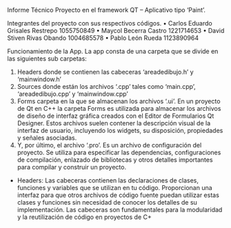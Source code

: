 Informe Técnico
Proyecto en el framework QT – Aplicativo tipo ‘Paint’.

Integrantes del proyecto con sus respectivos códigos.
•	Carlos Eduardo Grisales Restrepo	1055750849
•	Maycol Becerra Castro			1221714653
•	David Stiven Rivas Obando		1004685578 
•	Pablo León Rueda			1123890964

Funcionamiento de la App.
La app consta de una carpeta que se divide en las siguientes sub carpetas:
1.	Headers donde se contienen las cabeceras ‘areadedibujo.h’ y ‘mainwindow.h’ 
2.	Sources donde están los archivos ‘.cpp’ tales como ‘main.cpp’, ‘areadedibujo.cpp’ y ‘mainwindow.cpp’ 
3.	Forms carpeta en la que se almacenan los archivos ‘.ui’.
En un proyecto de Qt en C++ la carpeta Forms es utilizada para almacenar los archivos de diseño de interfaz gráfica creados con el Editor de Formularios Qt Designer. Estos archivos suelen contener la descripción visual de la interfaz de usuario, incluyendo los widgets, su disposición, propiedades y señales asociadas.
4.	Y, por último, el archivo ‘.pro’. Es un archivo de configuración del proyecto. Se utiliza para especificar las dependencias, configuraciones de compilación, enlazado de bibliotecas y otros detalles importantes para compilar y construir un proyecto.
   
- Headers: 
Las cabeceras contienen las declaraciones de clases, funciones y variables que se utilizan en tu código. Proporcionan una interfaz para que otros archivos de código fuente puedan utilizar estas clases y funciones sin necesidad de conocer los detalles de su implementación. Las cabeceras son fundamentales para la modularidad y la reutilización de código en proyectos de C+
